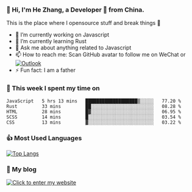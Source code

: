 ### 👋 Hi, I'm He Zhang, a Developer 🚀 from China.

This is the place where I opensource stuff and break things :rofl:

- 🔭  I’m currently working on Javascript
- 🌱  I’m currently learning Rust
- 💬  Ask me about anything related to Javascript
- 📫  How to reach me: Scan GitHub avatar to follow me on WeChat or [![Outlook](https://img.shields.io/badge/-Outlook-0078D4?style=flat&logo=Microsoft-Outlook&logoColor=white)](mailto:link@zhanghe.cool)
- ⚡  Fun fact: I am a father

### 💪 This week I spent my time on 
<!--START_SECTION:waka-->
```text
JavaScript   5 hrs 13 mins   ███████████████████▒░░░░░   77.20 % 
Rust         33 mins         ██░░░░░░░░░░░░░░░░░░░░░░░   08.28 % 
HTML         28 mins         █▓░░░░░░░░░░░░░░░░░░░░░░░   06.95 % 
SCSS         14 mins         █░░░░░░░░░░░░░░░░░░░░░░░░   03.54 % 
CSS          13 mins         ▓░░░░░░░░░░░░░░░░░░░░░░░░   03.22 % 
```
<!--END_SECTION:waka-->

### 👍 Most Used Languages
[![Top Langs](https://github-readme-stats.vercel.app/api/top-langs/?username=zhanghecool&layout=compact)](https://zhanghe.cool)

### 🌈 My blog 
[![Click to enter my website](https://cdn.jsdelivr.net/gh/zhanghecool/assets/images/gif/zhanghecools.gif)](https://zhanghe.cool)
